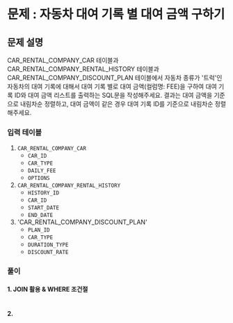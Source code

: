 # 문제 : 자동차 대여 기록 별 대여 금액 구하기

## 문제 설명
CAR_RENTAL_COMPANY_CAR 테이블과 CAR_RENTAL_COMPANY_RENTAL_HISTORY 테이블과 CAR_RENTAL_COMPANY_DISCOUNT_PLAN 테이블에서 자동차 종류가 '트럭'인 자동차의 대여 기록에 대해서 대여 기록 별로 대여 금액(컬럼명: FEE)을 구하여 대여 기록 ID와 대여 금액 리스트를 출력하는 SQL문을 작성해주세요. 결과는 대여 금액을 기준으로 내림차순 정렬하고, 대여 금액이 같은 경우 대여 기록 ID를 기준으로 내림차순 정렬해주세요.


### 입력 테이블
1. `CAR_RENTAL_COMPANY_CAR`
   - `CAR_ID`
   - `CAR_TYPE`
   - `DAILY_FEE`
   - `OPTIONS`
2. `CAR_RENTAL_COMPANY_RENTAL_HISTORY`
   - `HISTORY_ID` 
   - `CAR_ID`
   - `START_DATE`
   - `END_DATE`
3. 'CAR_RENTAL_COMPANY_DISCOUNT_PLAN'
   - `PLAN_ID` 
   - `CAR_TYPE` 
   - `DURATION_TYPE` 
   - `DISCOUNT_RATE` 


### 풀이
#### 1. JOIN 활용 & WHERE 조건절
```SQL

```

#### 2. 




